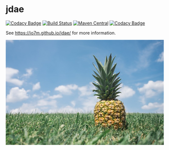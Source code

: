 jdae
===

[![Codacy Badge](https://api.codacy.com/project/badge/Grade/7ba9c2014a7b4ed1a16c968e9af8b983)](https://www.codacy.com/app/github_79/jdae?utm_source=github.com&utm_medium=referral&utm_content=io7m/jdae&utm_campaign=badger)
[![Build Status](https://travis-ci.org/io7m/jdae.svg)](https://travis-ci.org/io7m/jdae)
[![Maven Central](https://maven-badges.herokuapp.com/maven-central/com.io7m.jdae/com.io7m.jdae/badge.png)](https://maven-badges.herokuapp.com/maven-central/com.io7m.jdae/com.io7m.jdae)
[![Codacy Badge](https://api.codacy.com/project/badge/Grade/7ba9c2014a7b4ed1a16c968e9af8b983)](https://www.codacy.com/app/github_79/jdae?utm_source=github.com&amp;utm_medium=referral&amp;utm_content=io7m/jdae&amp;utm_campaign=Badge_Grade)

See https://io7m.github.io/jdae/ for more information.

![jdae](./src/site/resources/jdae.jpg?raw=true)

